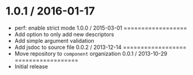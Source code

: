 1.0.1 / 2016-01-17
==================
  * perf: enable strict mode
1.0.0 / 2015-03-01
==================
  * Add option to only add new descriptors
  * Add simple argument validation
  * Add jsdoc to source file
0.0.2 / 2013-12-14
==================
  * Move repository to `component` organization
0.0.1 / 2013-10-29
==================
  * Initial release
